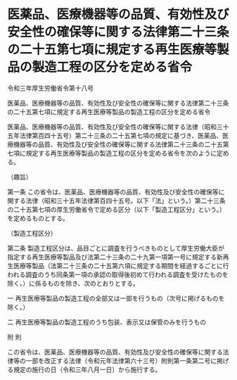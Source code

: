 # 医薬品、医療機器等の品質、有効性及び安全性の確保等に関する法律第二十三条の二十五第七項に規定する再生医療等製品の製造工程の区分を定める省令

令和三年厚生労働省令第十八号

医薬品、医療機器等の品質、有効性及び安全性の確保等に関する法律第二十三条の二十五第七項に規定する再生医療等製品の製造工程の区分を定める省令

医薬品、医療機器等の品質、有効性及び安全性の確保等に関する法律（昭和三十五年法律第百四十五号）第二十三条の二十五第七項の規定に基づき、医薬品、医療機器等の品質、有効性及び安全性の確保等に関する法律第二十三条の二十五第七項に規定する再生医療等製品の製造工程の区分を定める省令を次のように定める。

（趣旨）

第一条 この省令は、医薬品、医療機器等の品質、有効性及び安全性の確保等に関する法律（昭和三十五年法律第百四十五号。以下「法」という。）第二十三条の二十五第七項の厚生労働省令で定める区分（以下「製造工程区分」という。）を定めるものとする。

（製造工程区分）

第二条 製造工程区分は、品目ごとに調査を行うべきものとして厚生労働大臣が指定する再生医療等製品及び法第二十三条の二十九第一項第一号に規定する新再生医療等製品（法第二十三条の二十五第六項に規定する期間を経過するごとに行われる調査のうち同条第一項の承認の取得後初めて行われる調査を受けたものを除く。）に係るものを除き、次のとおりとする。

一 再生医療等製品の製造工程の全部又は一部を行うもの（次号に掲げるものを除く。）

二 再生医療等製品の製造工程のうち包装、表示又は保管のみを行うもの

附 則

この省令は、医薬品、医療機器等の品質、有効性及び安全性の確保等に関する法律等の一部を改正する法律（令和元年法律第六十三号）附則第一条第二号に掲げる規定の施行の日（令和三年八月一日）から施行する。
